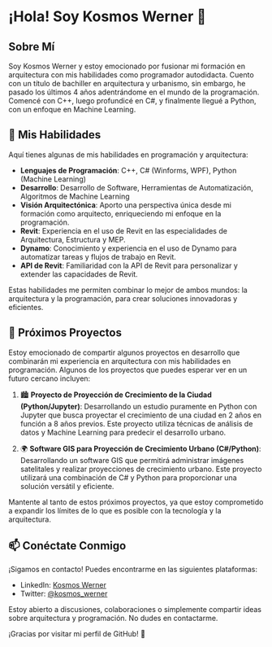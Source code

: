 # ¡Hola! Soy Kosmos Werner 👋

## Sobre Mí

Soy Kosmos Werner y estoy emocionado por fusionar mi formación en arquitectura con mis habilidades como programador autodidacta. Cuento con un título de bachiller en arquitectura y urbanismo, sin embargo, he pasado los últimos 4 años adentrándome en el mundo de la programación. Comencé con C++, luego profundicé en C#, y finalmente llegué a Python, con un enfoque en Machine Learning.

## 🚀 Mis Habilidades

Aquí tienes algunas de mis habilidades en programación y arquitectura:

- **Lenguajes de Programación**: C++, C# (Winforms, WPF), Python (Machine Learning)
- **Desarrollo**: Desarrollo de Software, Herramientas de Automatización, Algoritmos de Machine Learning
- **Visión Arquitectónica**: Aporto una perspectiva única desde mi formación como arquitecto, enriqueciendo mi enfoque en la programación.
- **Revit**: Experiencia en el uso de Revit en las especialidades de Arquitectura, Estructura y MEP.
- **Dynamo**: Conocimiento y experiencia en el uso de Dynamo para automatizar tareas y flujos de trabajo en Revit.
- **API de Revit**: Familiaridad con la API de Revit para personalizar y extender las capacidades de Revit.

Estas habilidades me permiten combinar lo mejor de ambos mundos: la arquitectura y la programación, para crear soluciones innovadoras y eficientes.

## 🌟 Próximos Proyectos

Estoy emocionado de compartir algunos proyectos en desarrollo que combinarán mi experiencia en arquitectura con mis habilidades en programación. Algunos de los proyectos que puedes esperar ver en un futuro cercano incluyen:

1. 🏙️ **Proyecto de Proyección de Crecimiento de la Ciudad (Python/Jupyter)**: Desarrollando un estudio puramente en Python con Jupyter que busca proyectar el crecimiento de una ciudad en 2 años en función a 8 años previos. Este proyecto utiliza técnicas de análisis de datos y Machine Learning para predecir el desarrollo urbano.

2. 🌍 **Software GIS para Proyección de Crecimiento Urbano (C#/Python)**: Desarrollando un software GIS que permitirá administrar imágenes satelitales y realizar proyecciones de crecimiento urbano. Este proyecto utilizará una combinación de C# y Python para proporcionar una solución versátil y eficiente.

Mantente al tanto de estos próximos proyectos, ya que estoy comprometido a expandir los límites de lo que es posible con la tecnología y la arquitectura.

## 📫 Conéctate Conmigo

¡Sigamos en contacto! Puedes encontrarme en las siguientes plataformas:

- LinkedIn: [Kosmos Werner](https://www.linkedin.com/in/kosmos-werner-heisenberg/) 
- Twitter: [@kosmos_werner](https://twitter.com/kosmos_werner)

Estoy abierto a discusiones, colaboraciones o simplemente compartir ideas sobre arquitectura y programación. No dudes en contactarme.

¡Gracias por visitar mi perfil de GitHub! 🙌
